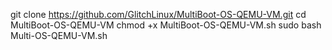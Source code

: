 git clone https://github.com/GlitchLinux/MultiBoot-OS-QEMU-VM.git
cd MultiBoot-OS-QEMU-VM
chmod +x MultiBoot-OS-QEMU-VM.sh
sudo bash Multi-OS-QEMU-VM.sh
